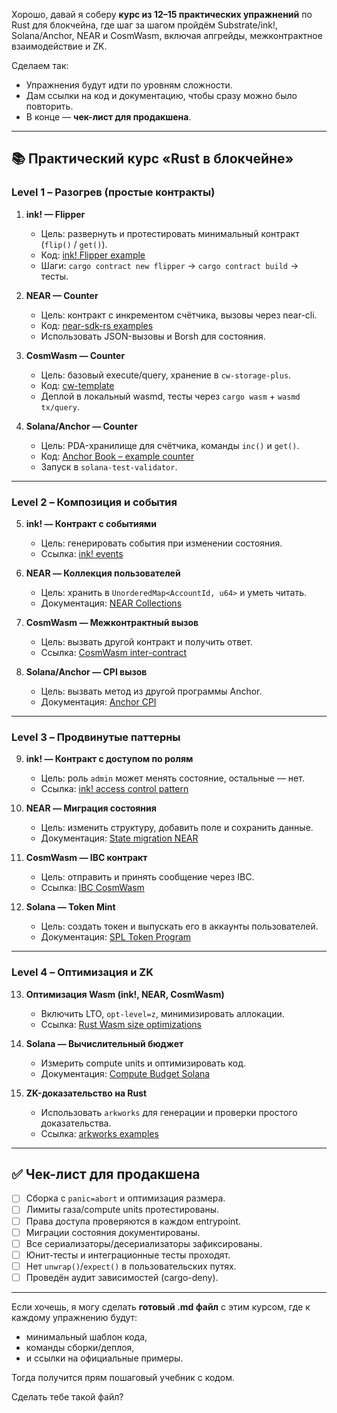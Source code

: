 Хорошо, давай я соберу **курс из 12–15 практических упражнений** по Rust для блокчейна, где шаг за шагом пройдём Substrate/ink!, Solana/Anchor, NEAR и CosmWasm, включая апгрейды, межконтрактное взаимодействие и ZK.

Сделаем так:

* Упражнения будут идти по уровням сложности.
* Дам ссылки на код и документацию, чтобы сразу можно было повторить.
* В конце — **чек-лист для продакшена**.

---

## 📚 Практический курс «Rust в блокчейне»

### **Level 1 – Разогрев (простые контракты)**

1. **ink! — Flipper**

   * Цель: развернуть и протестировать минимальный контракт (`flip()` / `get()`).
   * Код: [ink! Flipper example](https://use.ink/examples/flipper)
   * Шаги: `cargo contract new flipper` → `cargo contract build` → тесты.

2. **NEAR — Counter**

   * Цель: контракт с инкрементом счётчика, вызовы через near-cli.
   * Код: [near-sdk-rs examples](https://github.com/near/near-sdk-rs/tree/master/examples)
   * Использовать JSON-вызовы и Borsh для состояния.

3. **CosmWasm — Counter**

   * Цель: базовый execute/query, хранение в `cw-storage-plus`.
   * Код: [cw-template](https://github.com/CosmWasm/cw-template)
   * Деплой в локальный wasmd, тесты через `cargo wasm` + `wasmd tx/query`.

4. **Solana/Anchor — Counter**

   * Цель: PDA-хранилище для счётчика, команды `inc()` и `get()`.
   * Код: [Anchor Book – example counter](https://book.anchor-lang.com/chapter_3/intro.html)
   * Запуск в `solana-test-validator`.

---

### **Level 2 – Композиция и события**

5. **ink! — Контракт с событиями**

   * Цель: генерировать события при изменении состояния.
   * Ссылка: [ink! events](https://use.ink/basics/events)

6. **NEAR — Коллекция пользователей**

   * Цель: хранить в `UnorderedMap<AccountId, u64>` и уметь читать.
   * Документация: [NEAR Collections](https://docs.rs/near-sdk/latest/near_sdk/collections/index.html)

7. **CosmWasm — Межконтрактный вызов**

   * Цель: вызвать другой контракт и получить ответ.
   * Ссылка: [CosmWasm inter-contract](https://docs.cosmwasm.com/docs/smart-contracts/message)

8. **Solana/Anchor — CPI вызов**

   * Цель: вызвать метод из другой программы Anchor.
   * Документация: [Anchor CPI](https://book.anchor-lang.com/chapter_6/intro.html)

---

### **Level 3 – Продвинутые паттерны**

9. **ink! — Контракт с доступом по ролям**

   * Цель: роль `admin` может менять состояние, остальные — нет.
   * Ссылка: [ink! access control pattern](https://github.com/paritytech/ink-examples)

10. **NEAR — Миграция состояния**

    * Цель: изменить структуру, добавить поле и сохранить данные.
    * Документация: [State migration NEAR](https://docs.near.org/develop/contracts/migration)

11. **CosmWasm — IBC контракт**

    * Цель: отправить и принять сообщение через IBC.
    * Ссылка: [IBC CosmWasm](https://docs.cosmwasm.com/docs/smart-contracts/ibc)

12. **Solana — Token Mint**

    * Цель: создать токен и выпускать его в аккаунты пользователей.
    * Документация: [SPL Token Program](https://spl.solana.com/token)

---

### **Level 4 – Оптимизация и ZK**

13. **Оптимизация Wasm (ink!, NEAR, CosmWasm)**

    * Включить LTO, `opt-level=z`, минимизировать аллокации.
    * Ссылка: [Rust Wasm size optimizations](https://rustwasm.github.io/book/game-of-life/code-size.html)

14. **Solana — Вычислительный бюджет**

    * Измерить compute units и оптимизировать код.
    * Документация: [Compute Budget Solana](https://docs.solana.com/developing/programming-model/runtime#compute-budget)

15. **ZK-доказательство на Rust**

    * Использовать `arkworks` для генерации и проверки простого доказательства.
    * Ссылка: [arkworks examples](https://github.com/arkworks-rs)

---

## ✅ Чек-лист для продакшена

* [ ] Сборка с `panic=abort` и оптимизация размера.
* [ ] Лимиты газа/compute units протестированы.
* [ ] Права доступа проверяются в каждом entrypoint.
* [ ] Миграции состояния документированы.
* [ ] Все сериализаторы/десериализаторы зафиксированы.
* [ ] Юнит-тесты и интеграционные тесты проходят.
* [ ] Нет `unwrap()`/`expect()` в пользовательских путях.
* [ ] Проведён аудит зависимостей (cargo-deny).

---

Если хочешь, я могу сделать **готовый .md файл** с этим курсом,
где к каждому упражнению будут:

* минимальный шаблон кода,
* команды сборки/деплоя,
* и ссылки на официальные примеры.

Тогда получится прям пошаговый учебник с кодом.

Сделать тебе такой файл?
